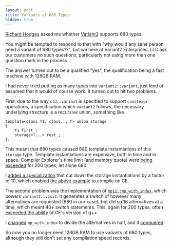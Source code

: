 ```yaml
---
layout: post
title: Variants of 680 Types
hidden: true
---
```


[Richard Hodges](https://cppalliance.org/people/richard) asked me whether
[Variant2](https://boost.org/libs/variant2) supports 680 types.

You might be tempted to respond to that with "why would any sane person
need a variant of 680 types??", but we here at Variant2 Enterprises, LLC
ask our customers no such questions, particularly not using more than one
question mark in the process.

The answer turned out to be a qualified "yes", the qualification being a
fast machine with 128GB RAM.

I had never tried putting as many types into `variant2::variant`, just kind
of assumed that it would of course work. It turned out to hit two problems.

First, due to the way `std::variant` is specified to support `constexpr`
operations, a specification which `variant2` follows, the necessary underlying
structure is a recursive union, something like

```
template<class T1, class... T> union storage
{
    T1 first_;
    storage<T...> rest_;
};
```

This meant that 680 types caused 680 template instantiations of this
`storage` type. Template instantiations are expensive, both in time and
in space. Compiler Explorer's time limit (and memory quota) were
[being exceeded](https://godbolt.org/z/2zov2c) for 200 types, let alone
680.

I [added a specialization](https://github.com/boostorg/variant2/commit/465e5bac3d8db05ae98cf4c7ea794ec90ed16610)
that cut down the storage instantiations by a factor of 10, which enabled
[the above example](https://godbolt.org/z/EaFccF) to compile on CE.

The second problem was the implementation of
[`mp11::mp_with_index`](https://www.boost.org/doc/libs/1_73_0/libs/mp11/doc/html/mp11.html#mp_with_indexni_f),
which powers `variant2::visit`. It generates a switch of however many
alternatives are requested (680 in our case), but did so 16 alternatives
at a time, which meant 40+ switch statements. This, again for 200 types, often
[exceeded the ability](https://godbolt.org/z/u68FSf) of CE's version of g++.

I [changed](https://github.com/boostorg/mp11/commit/13c36a793c397c1fc75c4e4c5be10e1338680622)
`mp_with_index` to divide the alternatives in half, and it
[conquered](https://godbolt.org/z/aniMjG).

So now you no longer need 128GB RAM to use variants of 680 types, although
they still don't set any compilation speed records.
